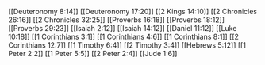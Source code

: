 [[Deuteronomy 8:14]]
[[Deuteronomy 17:20]]
[[2 Kings 14:10]]
[[2 Chronicles 26:16]]
[[2 Chronicles 32:25]]
[[Proverbs 16:18]]
[[Proverbs 18:12]]
[[Proverbs 29:23]]
[[Isaiah 2:12]]
[[Isaiah 14:12]]
[[Daniel 11:12]]
[[Luke 10:18]]
[[1 Corinthians 3:1]]
[[1 Corinthians 4:6]]
[[1 Corinthians 8:1]]
[[2 Corinthians 12:7]]
[[1 Timothy 6:4]]
[[2 Timothy 3:4]]
[[Hebrews 5:12]]
[[1 Peter 2:2]]
[[1 Peter 5:5]]
[[2 Peter 2:4]]
[[Jude 1:6]]
